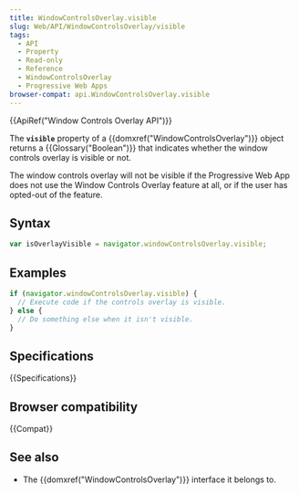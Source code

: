 ```yaml
---
title: WindowControlsOverlay.visible
slug: Web/API/WindowControlsOverlay/visible
tags:
  - API
  - Property
  - Read-only
  - Reference
  - WindowControlsOverlay
  - Progressive Web Apps
browser-compat: api.WindowControlsOverlay.visible
---
```

{{ApiRef("Window Controls Overlay API")}}

The **`visible`** property of a {{domxref("WindowControlsOverlay")}} object returns a {{Glossary("Boolean")}} that indicates whether the window controls overlay is visible or not.

The window controls overlay will not be visible if the Progressive Web App does not use the Window Controls Overlay feature at all, or if the user has opted-out of the feature.

## Syntax

```js
var isOverlayVisible = navigator.windowControlsOverlay.visible;
```

## Examples

```js
if (navigator.windowControlsOverlay.visible) {
  // Execute code if the controls overlay is visible.
} else {
  // Do something else when it isn't visible.
}
```

## Specifications

{{Specifications}}

## Browser compatibility

{{Compat}}

## See also

- The {{domxref("WindowControlsOverlay")}} interface it belongs to.
